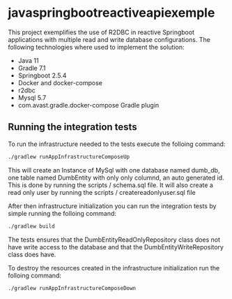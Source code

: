 # javaspringbootreactiveapiexemple
This project exemplifies the use of R2DBC in reactive Springboot applications with multiple read and write database configurations.
The following technologies where used to implement the solution:
- Java 11
- Gradle 7.1
- Springboot 2.5.4
- Docker and docker-compose
- r2dbc
- Mysql 5.7
- com.avast.gradle.docker-compose Gradle plugin

## Running the integration tests

To run the infrastructure needed to the tests execute the folloing command:
```bash
./gradlew runAppInfrastructureComposeUp
```
This will create an Instance of MySql with one database named dumb_db, one table named DumbEntity with only only columnd, an auto generated id. This is done by running the scripts / schema.sql file.
It will also create a read only user by running the scripts / createreadonlyuser.sql file

After then infrastructure initialization you can run the integration tests by simple running the folloing command:
```bash
./gradlew build
```

The tests ensures that the DumbEntityReadOnlyRepository class does not have write access to the database and that the DumbEntityWriteRepository class does have.

To destroy the resources created in the infrastructure initialization run the folloing command:
```bash
./gradlew runAppInfrastructureComposeDown
```
